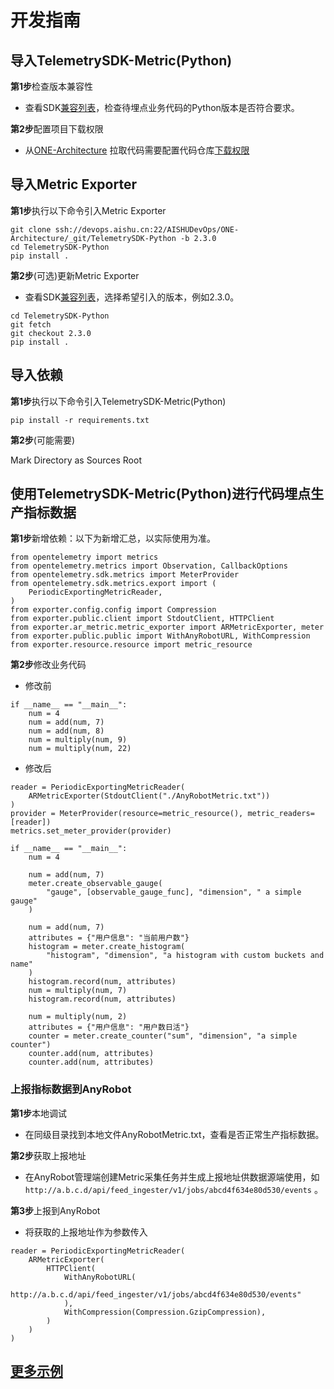 # 开发指南

## 导入TelemetrySDK-Metric(Python)

**第1步**检查版本兼容性

- 查看SDK[兼容列表](../../../docs/compatibility.md)，检查待埋点业务代码的Python版本是否符合要求。

**第2步**配置项目下载权限

- 从[ONE-Architecture](https://devops.aishu.cn/AISHUDevOps/ONE-Architecture/_git/TelemetrySDK-Python)
  拉取代码需要配置代码仓库[下载权限](https://devops.aishu.cn/AISHUDevOps/AnyRobot/_git/Eyes_Docs?path=/可观测性开发者指南/TelemetrySDK开发者指南/Log/README.md&version=GBdevelop&_a=preview&anchor=sdk2.0-使用参考)

## 导入Metric Exporter

**第1步**执行以下命令引入Metric Exporter

```
git clone ssh://devops.aishu.cn:22/AISHUDevOps/ONE-Architecture/_git/TelemetrySDK-Python -b 2.3.0
cd TelemetrySDK-Python
pip install .
```

**第2步**(可选)更新Metric Exporter

- 查看SDK[兼容列表](../../../docs/compatibility.md)，选择希望引入的版本，例如2.3.0。

```
cd TelemetrySDK-Python
git fetch
git checkout 2.3.0
pip install .
```

## 导入依赖

**第1步**执行以下命令引入TelemetrySDK-Metric(Python)

```
pip install -r requirements.txt
```

**第2步**(可能需要)

Mark Directory as Sources Root

## 使用TelemetrySDK-Metric(Python)进行代码埋点生产指标数据

**第1步**新增依赖：以下为新增汇总，以实际使用为准。

```
from opentelemetry import metrics
from opentelemetry.metrics import Observation, CallbackOptions
from opentelemetry.sdk.metrics import MeterProvider
from opentelemetry.sdk.metrics.export import (
    PeriodicExportingMetricReader,
)
from exporter.config.config import Compression
from exporter.public.client import StdoutClient, HTTPClient
from exporter.ar_metric.metric_exporter import ARMetricExporter, meter
from exporter.public.public import WithAnyRobotURL, WithCompression
from exporter.resource.resource import metric_resource
```

**第2步**修改业务代码

- 修改前

```
if __name__ == "__main__":
    num = 4
    num = add(num, 7)
    num = add(num, 8)
    num = multiply(num, 9)
    num = multiply(num, 22)
```

- 修改后

```
reader = PeriodicExportingMetricReader(
    ARMetricExporter(StdoutClient("./AnyRobotMetric.txt"))
)
provider = MeterProvider(resource=metric_resource(), metric_readers=[reader])
metrics.set_meter_provider(provider)

if __name__ == "__main__":
    num = 4

    num = add(num, 7)
    meter.create_observable_gauge(
        "gauge", [observable_gauge_func], "dimension", " a simple gauge"
    )

    num = add(num, 7)
    attributes = {"用户信息": "当前用户数"}
    histogram = meter.create_histogram(
        "histogram", "dimension", "a histogram with custom buckets and name"
    )
    histogram.record(num, attributes)
    num = multiply(num, 7)
    histogram.record(num, attributes)

    num = multiply(num, 2)
    attributes = {"用户信息": "用户数日活"}
    counter = meter.create_counter("sum", "dimension", "a simple counter")
    counter.add(num, attributes)
    counter.add(num, attributes)
```

### 上报指标数据到AnyRobot

**第1步**本地调试

- 在同级目录找到本地文件AnyRobotMetric.txt，查看是否正常生产指标数据。

**第2步**获取上报地址

- 在AnyRobot管理端创建Metric采集任务并生成上报地址供数据源端使用，如`http://a.b.c.d/api/feed_ingester/v1/jobs/abcd4f634e80d530/events` 。

**第3步**上报到AnyRobot

- 将获取的上报地址作为参数传入

```
reader = PeriodicExportingMetricReader(
    ARMetricExporter(
        HTTPClient(
            WithAnyRobotURL(
                http://a.b.c.d/api/feed_ingester/v1/jobs/abcd4f634e80d530/events"
            ),
            WithCompression(Compression.GzipCompression),
        )
    )
)
```

## [更多示例](https://devops.aishu.cn/AISHUDevOps/ONE-Architecture/_git/TelemetrySDK-Python?path=%2Fexporter%2Far_metric%2Fexamples%2Fone_service.py)
